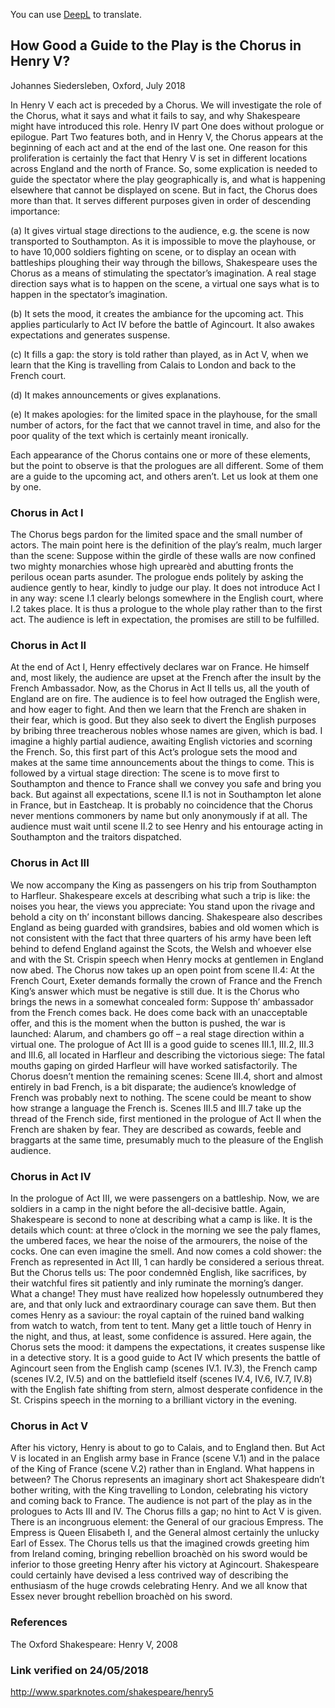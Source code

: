 You can use [DeepL](https://www.deepl.com/translator) to translate.
## How Good a Guide to the Play is the Chorus in Henry V?


Johannes Siedersleben, Oxford, July 2018

In Henry V each act is preceded by a Chorus. We will investigate the role of the
Chorus, what it says and what it fails to say, and why Shakespeare might have
introduced this role. Henry IV part One does without prologue or epilogue. Part Two features both,
and in Henry V, the Chorus appears at the beginning of each act and at the end of
the last one. One reason for this proliferation is certainly the fact that Henry V is
set in different locations across England and the north of France. So, some
explication is needed to guide the spectator where the play geographically is, and
what is happening elsewhere that cannot be displayed on scene. But in fact, the
Chorus does more than that. It serves different purposes given in order of
descending importance:

(a) It gives virtual stage directions to the audience, e.g. the scene is now
transported to Southampton. As it is impossible to move the playhouse, or to
have 10,000 soldiers fighting on scene, or to display an ocean with battleships
ploughing their way through the billows, Shakespeare uses the Chorus as a
means of stimulating the spectator’s imagination. A real stage direction says
what is to happen on the scene, a virtual one says what is to happen in the
spectator’s imagination.

(b) It sets the mood, it creates the ambiance for the upcoming act. This applies
particularly to Act IV before the battle of Agincourt. It also awakes
expectations and generates suspense.

(c) It fills a gap: the story is told rather than played, as in Act V, when we learn
that the King is travelling from Calais to London and back to the French court.

(d) It makes announcements or gives explanations.

(e) It makes apologies: for the limited space in the playhouse, for the small
number of actors, for the fact that we cannot travel in time, and also for the
poor quality of the text which is certainly meant ironically.

Each appearance of the Chorus contains one or more of these elements, but the
point to observe is that the prologues are all different. Some of them are a guide
to the upcoming act, and others aren’t. Let us look at them one by one.

### Chorus in Act I

The Chorus begs pardon for the limited space and the small number of actors.
The main point here is the definition of the play’s realm, much larger than the
scene: Suppose within the girdle of these walls are now confined two mighty
monarchies whose high uprearèd and abutting fronts the perilous ocean parts
asunder. The prologue ends politely by asking the audience gently to hear, kindly
to judge our play. It does not introduce Act I in any way: scene I.1 clearly belongs
somewhere in the English court, where I.2 takes place. It is thus a prologue to the
whole play rather than to the first act. The audience is left in expectation, the
promises are still to be fulfilled.

### Chorus in Act II

At the end of Act I, Henry effectively declares war on France. He himself and,
most likely, the audience are upset at the French after the insult by the French
Ambassador. Now, as the Chorus in Act II tells us, all the youth of England are on
fire. The audience is to feel how outraged the English were, and how eager to
fight. And then we learn that the French are shaken in their fear, which is good.
But they also seek to divert the English purposes by bribing three treacherous
nobles whose names are given, which is bad. I imagine a highly partial audience,
awaiting English victories and scorning the French. So, this first part of this Act’s
prologue sets the mood and makes at the same time announcements about the
things to come. This is followed by a virtual stage direction: The scene is to move
first to Southampton and thence to France shall we convey you safe and bring
you back. But against all expectations, scene II.1 is not in Southampton let alone
in France, but in Eastcheap. It is probably no coincidence that the Chorus never
mentions commoners by name but only anonymously if at all. The audience
must wait until scene II.2 to see Henry and his entourage acting in Southampton
and the traitors dispatched.

### Chorus in Act III

We now accompany the King as passengers on his trip from Southampton to
Harfleur. Shakespeare excels at describing what such a trip is like: the noises you
hear, the views you appreciate: You stand upon the rivage and behold a city on
th’ inconstant billows dancing. Shakespeare also describes England as being
guarded with grandsires, babies and old women which is not consistent with the
fact that three quarters of his army have been left behind to defend England
against the Scots, the Welsh and whoever else and with the St. Crispin speech
when Henry mocks at gentlemen in England now abed. The Chorus now takes up
an open point from scene II.4: At the French Court, Exeter demands formally the
crown of France and the French King’s answer which must be negative is still due.
It is the Chorus who brings the news in a somewhat concealed form: Suppose th’
ambassador from the French comes back. He does come back with an
unacceptable offer, and this is the moment when the button is pushed, the war is
launched: Alarum, and chambers go off – a real stage direction within a virtual
one. The prologue of Act III is a good guide to scenes III.1, III.2, III.3 and III.6, all
located in Harfleur and describing the victorious siege: The fatal mouths gaping
on girded Harfleur will have worked satisfactorily. The Chorus doesn’t mention
the remaining scenes: Scene III.4, short and almost entirely in bad French, is a bit
disparate; the audience’s knowledge of French was probably next to nothing. The
scene could be meant to show how strange a language the French is. Scenes III.5
and III.7 take up the thread of the French side, first mentioned in the prologue of
Act II when the French are shaken by fear. They are described as cowards, feeble
and braggarts at the same time, presumably much to the pleasure of the English
audience.

### Chorus in Act IV

In the prologue of Act III, we were passengers on a battleship. Now, we are
soldiers in a camp in the night before the all-decisive battle. Again, Shakespeare
is second to none at describing what a camp is like. It is the details which count:
at three o’clock in the morning we see the paly flames, the umbered faces, we
hear the noise of the armourers, the noise of the cocks. One can even imagine
the smell. And now comes a cold shower: the French as represented in Act III, 1
can hardly be considered a serious threat. But the Chorus tells us: The poor
condemnèd English, like sacrifices, by their watchful fires sit patiently and inly
ruminate the morning’s danger. What a change! They must have realized how
hopelessly outnumbered they are, and that only luck and extraordinary courage
can save them. But then comes Henry as a saviour: the royal captain of the
ruined band walking from watch to watch, from tent to tent. Many get a little
touch of Henry in the night, and thus, at least, some confidence is assured.
Here again, the Chorus sets the mood: it dampens the expectations, it creates
suspense like in a detective story. It is a good guide to Act IV which presents the
battle of Agincourt seen from the English camp (scenes IV.1. IV.3), the French
camp (scenes IV.2, IV.5) and on the battlefield itself (scenes IV.4, IV.6, IV.7, IV.8)
with the English fate shifting from stern, almost desperate confidence in the St.
Crispins speech in the morning to a brilliant victory in the evening.

### Chorus in Act V

After his victory, Henry is about to go to Calais, and to England then. But Act V is
located in an English army base in France (scene V.1) and in the palace of the King
of France (scene V.2) rather than in England. What happens in between? The
Chorus represents an imaginary short act Shakespeare didn’t bother writing, with
the King travelling to London, celebrating his victory and coming back to France.
The audience is not part of the play as in the prologues to Acts III and IV. The
Chorus fills a gap; no hint to Act V is given. There is an incongruous element: the
General of our gracious Empress. The Empress is Queen Elisabeth I, and the
General almost certainly the unlucky Earl of Essex. The Chorus tells us that the
imagined crowds greeting him from Ireland coming, bringing rebellion broachèd
on his sword would be inferior to those greeting Henry after his victory at
Agincourt. Shakespeare could certainly have devised a less contrived way of
describing the enthusiasm of the huge crowds celebrating Henry. And we all
know that Essex never brought rebellion broachèd on his sword.

### References
The Oxford Shakespeare: Henry V, 2008

### Link verified on 24/05/2018
http://www.sparknotes.com/shakespeare/henry5
